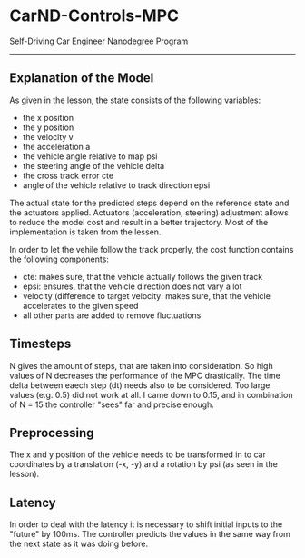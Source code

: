 # CarND-Controls-MPC
Self-Driving Car Engineer Nanodegree Program

---

## Explanation of the Model

As given in the lesson, the state consists of the following variables:
* the x position
* the y position
* the velocity v
* the acceleration a
* the vehicle angle relative to map psi
* the steering angle of the vehicle delta
* the cross track error cte
* angle of the vehicle relative to track direction epsi

The actual state for the predicted steps depend on the reference state and the actuators applied.
Actuators (acceleration, steering) adjustment allows to reduce the model cost and result in a better trajectory.
Most of the implementation is taken from the lessen.

In order to let the vehile follow the track properly, the cost function contains the following components:
* cte: makes sure, that the vehicle actually follows the given track
* epsi: ensures, that the vehicle direction does not vary a lot
* velocity (difference to target velocity: makes sure, that the vehicle accelerates to the given speed
* all other parts are added to remove fluctuations


## Timesteps

N gives the amount of steps, that are taken into consideration. So high values of N decreases the performance of the MPC drastically. The time delta between eaech step (dt) needs also to be considered. Too large values (e.g. 0.5) did not work at all.
I came down to 0.15, and in combination of N = 15 the controller "sees" far and precise enough.

## Preprocessing

The x and y position of the vehicle needs to be transformed in to car coordinates by a translation (-x, -y) and a rotation by psi (as seen in the lesson).

## Latency

In order to deal with the latency it is necessary to shift initial inputs to the "future" by 100ms. The controller predicts the values in the same way from the next state as it was doing before.